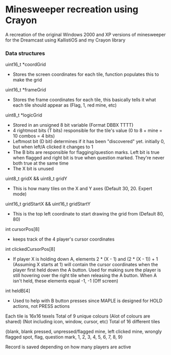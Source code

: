 # Minesweeper recreation using Crayon

A recreation of the original Windows 2000 and XP versions of minesweeper for the Dreamcast using KallistiOS and my Crayon library

### Data structures

uint16_t \*coordGrid
+ Stores the screen coordinates for each tile, function populates this to make the grid

uint16_t \*frameGrid
+ Stores the frame coordinates for each tile, this basically tells it what each tile should appear as (Flag, 1, red mine, etc)

uint8_t \*logicGrid
+ Stored in an unsigned 8 bit variable (Format DBBX TTTT)
+ 4 rightmost bits (T bits) responsible for the tile's value (0 to 8 + mine = 10 combos = 4 bits)
+ Leftmost bit (D bit) determines if it has been "discovered" yet. initially 0, but when left/A clicked it changes to 1
+ The B bits are responsible for flagging/question marks. Left bit is true when flagged and right bit is true when question marked. They're never both true at the same time
+ The X bit is unused

uint8_t gridX && uint8_t gridY
+ This is how many tiles on the X and Y axes (Default 30, 20. Expert mode)

uint16_t gridStartX && uint16_t gridStartY
+ This is the top left coordinate to start drawing the grid from (Default 80, 80)

int cursorPos[8]
+ keeps track of the 4 player's cursor coordinates

int clickedCursorPos[8]
+ If player X is holding down A, elements 2 \* (X - 1) and (2 \* (X - 1)) + 1 (Assuming X starts at 1) will contain the cursor coordinates when the player first held down the A button. Used for making sure the player is still hovering over the right tile when releasing the A button. When A isn't held, these elements equal -1, -1 (Off screen)

int heldB[4]
+ Used to help with B button presses since MAPLE is designed for HOLD actions, not PRESS actions

Each tile is 16x16 texels
Total of 9 unique colours (Alot of colours are shared) (Not including icon, window, cursor, etc)
Total of 16 different tiles

{blank, blank pressed, unpressed/flagged mine, left clicked mine, wrongly flagged spot, flag, question mark, 1, 2, 3, 4, 5, 6, 7, 8, 9}

Record is saved depending on how many players are active
